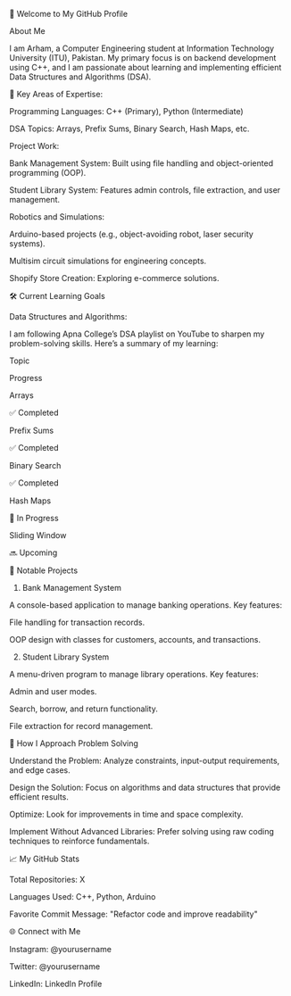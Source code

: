 👋 Welcome to My GitHub Profile

About Me

I am  Arham, a Computer Engineering student at Information Technology University (ITU), Pakistan. My primary focus is on backend development using C++, and I am passionate about learning and implementing efficient Data Structures and Algorithms (DSA).

🚀 Key Areas of Expertise:

Programming Languages: C++ (Primary), Python (Intermediate)

DSA Topics: Arrays, Prefix Sums, Binary Search, Hash Maps, etc.

Project Work:

Bank Management System: Built using file handling and object-oriented programming (OOP).

Student Library System: Features admin controls, file extraction, and user management.

Robotics and Simulations:

Arduino-based projects (e.g., object-avoiding robot, laser security systems).

Multisim circuit simulations for engineering concepts.

Shopify Store Creation: Exploring e-commerce solutions.

🛠️ Current Learning Goals

Data Structures and Algorithms:

I am following Apna College’s DSA playlist on YouTube to sharpen my problem-solving skills. Here’s a summary of my learning:

Topic

Progress

Arrays

✅ Completed

Prefix Sums

✅ Completed

Binary Search

✅ Completed

Hash Maps

🚧 In Progress

Sliding Window

🔜 Upcoming

📝 Notable Projects

1. Bank Management System

A console-based application to manage banking operations. Key features:

File handling for transaction records.

OOP design with classes for customers, accounts, and transactions.

2. Student Library System

A menu-driven program to manage library operations. Key features:

Admin and user modes.

Search, borrow, and return functionality.

File extraction for record management.

🌟 How I Approach Problem Solving

Understand the Problem: Analyze constraints, input-output requirements, and edge cases.

Design the Solution: Focus on algorithms and data structures that provide efficient results.

Optimize: Look for improvements in time and space complexity.

Implement Without Advanced Libraries: Prefer solving using raw coding techniques to reinforce fundamentals.

📈 My GitHub Stats

Total Repositories: X

Languages Used: C++, Python, Arduino

Favorite Commit Message: "Refactor code and improve readability"

🌐 Connect with Me

Instagram: @yourusername

Twitter: @yourusername

LinkedIn: LinkedIn Profile
